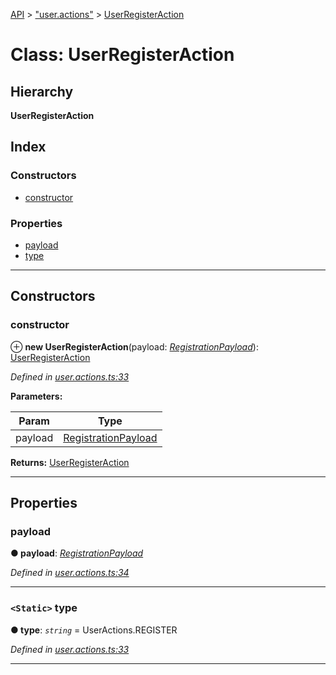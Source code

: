 [API](../README.md) > ["user.actions"](../modules/_user_actions_.md) > [UserRegisterAction](../classes/_user_actions_.userregisteraction.md)

# Class: UserRegisterAction

## Hierarchy

**UserRegisterAction**

## Index

### Constructors

* [constructor](_user_actions_.userregisteraction.md#constructor)

### Properties

* [payload](_user_actions_.userregisteraction.md#payload)
* [type](_user_actions_.userregisteraction.md#type)

---

## Constructors

<a id="constructor"></a>

###  constructor

⊕ **new UserRegisterAction**(payload: *[RegistrationPayload](_user_actions_.registrationpayload.md)*): [UserRegisterAction](_user_actions_.userregisteraction.md)

*Defined in [user.actions.ts:33](https://github.com/authumn/authumn-angular/blob/04acefe/projects/authumn-angular/src/user/user.actions.ts#L33)*

**Parameters:**

| Param | Type |
| ------ | ------ |
| payload | [RegistrationPayload](_user_actions_.registrationpayload.md) | 

**Returns:** [UserRegisterAction](_user_actions_.userregisteraction.md)

___

## Properties

<a id="payload"></a>

###  payload

**● payload**: *[RegistrationPayload](_user_actions_.registrationpayload.md)*

*Defined in [user.actions.ts:34](https://github.com/authumn/authumn-angular/blob/04acefe/projects/authumn-angular/src/user/user.actions.ts#L34)*

___
<a id="type"></a>

### `<Static>` type

**● type**: *`string`* =  UserActions.REGISTER

*Defined in [user.actions.ts:33](https://github.com/authumn/authumn-angular/blob/04acefe/projects/authumn-angular/src/user/user.actions.ts#L33)*

___

